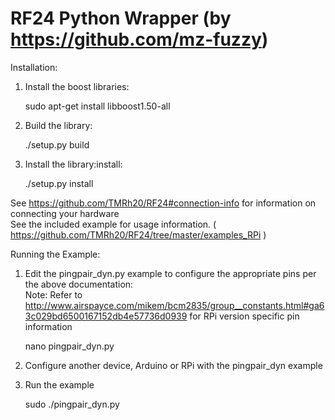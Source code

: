 # RF24 Python Wrapper (by https://github.com/mz-fuzzy)  
  
Installation:  
  
1. Install the boost libraries:  
  
    sudo apt-get install libboost1.50-all  
  
2. Build the library:  
  
    ./setup.py build  
  
3. Install the library:install:  
  
    ./setup.py install  
  
	
See https://github.com/TMRh20/RF24#connection-info for information on connecting your hardware  
See the included example for usage information. ( https://github.com/TMRh20/RF24/tree/master/examples_RPi )  
  
Running the Example:  
  
1. Edit the pingpair_dyn.py example to configure the appropriate pins per the above documentation:  
    Note: Refer to http://www.airspayce.com/mikem/bcm2835/group__constants.html#ga63c029bd6500167152db4e57736d0939 for RPi version specific pin information  
  
    nano pingpair_dyn.py
  
2. Configure another device, Arduino or RPi with the pingpair_dyn example  
3. Run the example  
  
    sudo ./pingpair_dyn.py  
  
